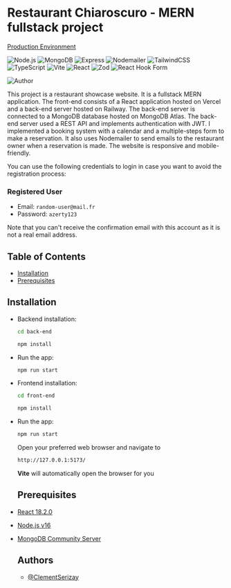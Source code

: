 # Restaurant Chiaroscuro - MERN fullstack project

[Production Environment](https://restaurant-app-67d7-cr41816bg-monkeycs60.vercel.app/)

![Node.js](https://img.shields.io/badge/Node.js-%23339933?style=for-the-badge&logo=node.js&logoColor=white)
![MongoDB](https://img.shields.io/badge/MongoDB-%2347A248?style=for-the-badge&logo=mongodb&logoColor=white)
![Express](https://img.shields.io/badge/Express.js-%23404d59?style=for-the-badge)
![Nodemailer](https://img.shields.io/badge/Nodemailer-%2300A4EC?style=for-the-badge&logo=nodemailer&logoColor=white)
![TailwindCSS](https://img.shields.io/badge/TailwindCSS-%2338B2AC?style=for-the-badge&logo=tailwind-css&logoColor=white)
![TypeScript](https://img.shields.io/badge/TypeScript-%23007ACC?style=for-the-badge&logo=typescript&logoColor=white)
![Vite](https://img.shields.io/badge/Vite-%23000000?style=for-the-badge&logo=vite&logoColor=white)
![React](https://img.shields.io/badge/-React-%23282C34?style=for-the-badge&logo=react&logoColor=%2361DAFB)
![Zod](https://img.shields.io/badge/Zod-%231596C0?style=for-the-badge&logoColor=white)
![React Hook Form](https://img.shields.io/badge/React%20Hook%20Form-%2361DAFB?style=for-the-badge&logoColor=white)

![Author](https://img.shields.io/badge/Author-Cl%C3%A9ment%20Serizay-blue?style=for-the-badge)

This project is a restaurant showcase website. It is a fullstack MERN application. The front-end consists of a React application hosted on Vercel and a back-end server hosted on Railway. The back-end server is connected to a MongoDB database hosted on MongoDB Atlas. The back-end server used a REST API and implements authentication with JWT. I implemented a booking system with a calendar and a multiple-steps form to make a reservation. It also uses Nodemailer to send emails to the restaurant owner when a reservation is made. The website is responsive and mobile-friendly.

You can use the following credentials to login in case you want to avoid the registration process:

### Registered User

- Email: `random-user@mail.fr`
- Password: `azerty123`

Note that you can't receive the confirmation email with this account as it is not a real email address.


## Table of Contents

- [Installation](#installation)
- [Prerequisites](#prerequisites)


## Installation

- Backend installation:

    ```bash
  cd back-end
  ```

  ```bash
  npm install
  ```

- Run the app:

  ```bash
  npm run start
  ```

- Frontend installation:

  ```bash
  cd front-end
  ```

  ```bash
  npm install
  ```

- Run the app:

  ```bash
  npm run start
  ```

  Open your preferred web browser and navigate to

  ```bash
  http://127.0.0.1:5173/
  ```

  **Vite** will automatically open the browser for you

  ## Prerequisites

- [React 18.2.0](https://reactjs.org/)
- [Node.js v16](https://nodejs.org/en/)
- [MongoDB Community Server](https://www.mongodb.com/try/download/community)


  ## Authors

  - [@ClementSerizay](https://www.linkedin.com/in/cl%C3%A9ment-serizay-044911262/ "Clement Serizay's LinkedIn profile")
